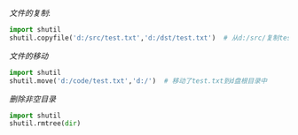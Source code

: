 
*文件的复制*:

```python
import shutil
shutil.copyfile('d:/src/test.txt','d:/dst/test.txt')  # 从d:/src/复制test.txt到d:/dst/目录中
```


*文件的移动*
```python
import shutil
shutil.move('d:/code/test.txt','d:/')  # 移动了test.txt到d盘根目录中
```

*删除非空目录*
```python
import shutil
shutil.rmtree(dir)
```
